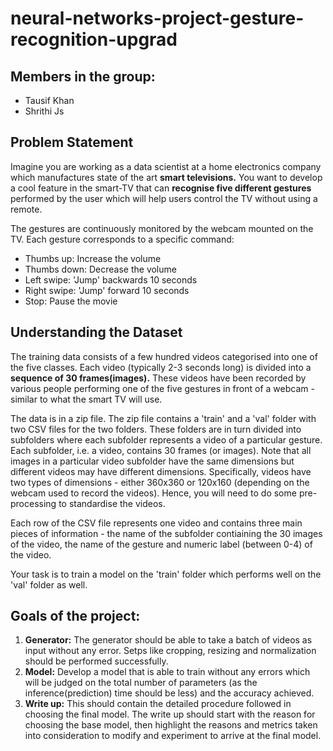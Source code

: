 # neural-networks-project-gesture-recognition-upgrad

## Members in the group:
- Tausif Khan
- Shrithi Js

## Problem Statement

Imagine you are working as a data scientist at a home electronics company which manufactures state of the art __smart televisions.__ You want to develop a cool feature in the smart-TV that can __recognise five different gestures__ performed by the user which will help users control the TV without using a remote.

The gestures are continuously monitored by the webcam mounted on the TV. Each gesture corresponds to a specific command:
- Thumbs up: Increase the volume
- Thumbs down: Decrease the volume
- Left swipe: 'Jump' backwards 10 seconds
- Right swipe: 'Jump' forward 10 seconds
- Stop: Pause the movie

## Understanding the Dataset

The training data consists of a few hundred videos categorised into one of the five classes. Each video (typically 2-3 seconds long) is divided into a __sequence of 30 frames(images).__ These videos have been recorded by various people performing one of the five gestures in front of a webcam - similar to what the smart TV will use.

The data is in a zip file. The zip file contains a 'train' and a 'val' folder with two CSV files for the two folders. These folders are in turn divided into subfolders where each subfolder represents a video of a particular gesture. Each subfolder, i.e. a video, contains 30 frames (or images). Note that all images in a particular video subfolder have the same dimensions but different videos may have different dimensions. Specifically, videos have two types of dimensions - either 360x360 or 120x160 (depending on the webcam used to record the videos). Hence, you will need to do some pre-processing to standardise the videos.

Each row of the CSV file represents one video and contains three main pieces of information - the name of the subfolder contiaining the 30 images of the video, the name of the gesture and numeric label (between 0-4) of the video.

Your task is to train a model on the 'train' folder which performs well on the 'val' folder as well.

## Goals of the project:
1. __Generator:__ The generator should be able to take a batch of videos as input without any error. Setps like cropping, resizing and normalization should be performed successfully.
2. __Model:__ Develop a model that is able to train without any errors which will be judged on the total number of parameters (as the inference(prediction) time should be less) and the accuracy achieved.
3. __Write up:__ This should contain the detailed procedure followed in choosing the final model. The write up should start with the reason for choosing the base model, then highlight the reasons and metrics taken into consideration to modify and experiment to arrive at the final model.
